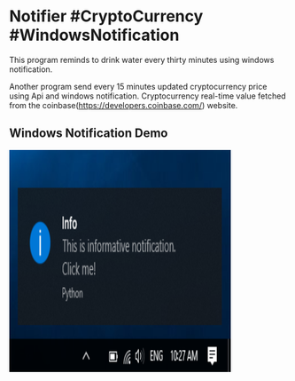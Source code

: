 # Notifier #CryptoCurrency #WindowsNotification
This program reminds to drink water every thirty minutes using windows notification. 

Another program send every 15 minutes updated cryptocurrency price using Api and windows notification.
Cryptocurrency real-time value fetched from the coinbase(https://developers.coinbase.com/) website.

## Windows Notification Demo

<p float="left">
  <img src="/demo.png" width="400" height="400" />
</p>
